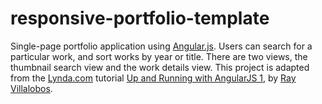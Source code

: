 # responsive-portfolio-template
Single-page portfolio application using [Angular.js](https://angularjs.org/). 
Users can search for a particular work, and sort works by year or title.
There are two views, the thumbnail search view and the work details view.
This project is adapted from the [Lynda.com](https://www.lynda.com) tutorial [Up and Running with AngularJS 1](https://www.lynda.com/AngularJS-tutorials/Up-Running-AngularJS/154414-2.html?org=ppld.org), by [Ray Villalobos](http://www.lynda.com/Ray-Villalobos/832401-1.html). 
